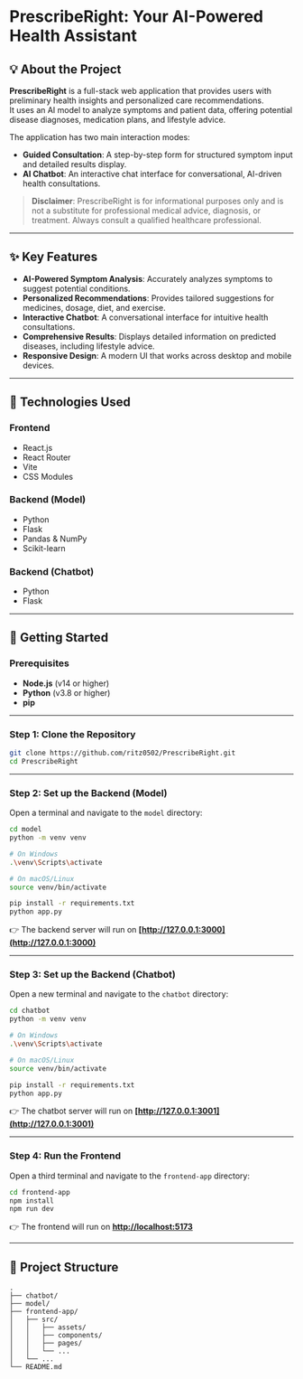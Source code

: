 # PrescribeRight: Your AI-Powered Health Assistant

## 💡 About the Project

**PrescribeRight** is a full-stack web application that provides users with preliminary health insights and personalized care recommendations.  
It uses an AI model to analyze symptoms and patient data, offering potential disease diagnoses, medication plans, and lifestyle advice.

The application has two main interaction modes:

- **Guided Consultation**: A step-by-step form for structured symptom input and detailed results display.
- **AI Chatbot**: An interactive chat interface for conversational, AI-driven health consultations.

> **Disclaimer**: PrescribeRight is for informational purposes only and is not a substitute for professional medical advice, diagnosis, or treatment. Always consult a qualified healthcare professional.

---

## ✨ Key Features

- **AI-Powered Symptom Analysis**: Accurately analyzes symptoms to suggest potential conditions.
- **Personalized Recommendations**: Provides tailored suggestions for medicines, dosage, diet, and exercise.
- **Interactive Chatbot**: A conversational interface for intuitive health consultations.
- **Comprehensive Results**: Displays detailed information on predicted diseases, including lifestyle advice.
- **Responsive Design**: A modern UI that works across desktop and mobile devices.

---

## 🚀 Technologies Used

### Frontend

- React.js
- React Router
- Vite
- CSS Modules

### Backend (Model)

- Python
- Flask
- Pandas & NumPy
- Scikit-learn

### Backend (Chatbot)

- Python
- Flask

---

## 🔧 Getting Started

### Prerequisites

- **Node.js** (v14 or higher)
- **Python** (v3.8 or higher)
- **pip**

---

### Step 1: Clone the Repository

```bash
git clone https://github.com/ritz0502/PrescribeRight.git
cd PrescribeRight
```

---

### Step 2: Set up the Backend (Model)

Open a terminal and navigate to the `model` directory:

```bash
cd model
python -m venv venv

# On Windows
.\venv\Scripts\activate

# On macOS/Linux
source venv/bin/activate

pip install -r requirements.txt
python app.py
```

👉 The backend server will run on **[http://127.0.0.1:3000](http://127.0.0.1:3000)**

---

### Step 3: Set up the Backend (Chatbot)

Open a new terminal and navigate to the `chatbot` directory:

```bash
cd chatbot
python -m venv venv

# On Windows
.\venv\Scripts\activate

# On macOS/Linux
source venv/bin/activate

pip install -r requirements.txt
python app.py
```

👉 The chatbot server will run on **[http://127.0.0.1:3001](http://127.0.0.1:3001)**

---

### Step 4: Run the Frontend

Open a third terminal and navigate to the `frontend-app` directory:

```bash
cd frontend-app
npm install
npm run dev
```

👉 The frontend will run on **[http://localhost:5173](http://localhost:5173)**

---

## 📁 Project Structure

```
.
├── chatbot/
├── model/
├── frontend-app/
│   ├── src/
│   │   ├── assets/
│   │   ├── components/
│   │   ├── pages/
│   │   └── ...
│   └── ...
└── README.md
```
